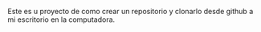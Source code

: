 Este es u proyecto de como crear un repositorio y clonarlo desde github a mi escritorio en la computadora.